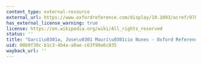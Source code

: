 ```yaml
---
content_type: external-resource
external_url: https://www.oxfordreference.com/display/10.1093/acref/9780199935796.001.0001/acref-9780199935796-e-846?rskey=r7YyZ4&result=1
has_external_license_warning: true
license: https://en.wikipedia.org/wiki/All_rights_reserved
status: ''
title: "Garci\u0301a, Jose\u0301 Mauri\u0301cio Nunes - Oxford Reference"
uid: 00b9f30c-b1c3-4b4a-a0ae-c63f99a6c835
wayback_url: ''
---
```

